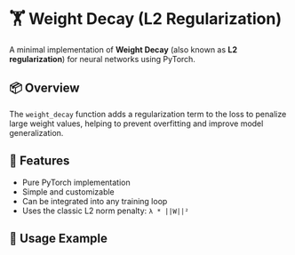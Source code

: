 # 🏋️ Weight Decay (L2 Regularization)

A minimal implementation of **Weight Decay** (also known as **L2 regularization**) for neural networks using PyTorch.

## 📦 Overview

The `weight_decay` function adds a regularization term to the loss to penalize large weight values, helping to prevent overfitting and improve model generalization.

## 🚀 Features

- Pure PyTorch implementation
- Simple and customizable
- Can be integrated into any training loop
- Uses the classic L2 norm penalty: `λ * ||W||²`

## 📑 Usage Example

```